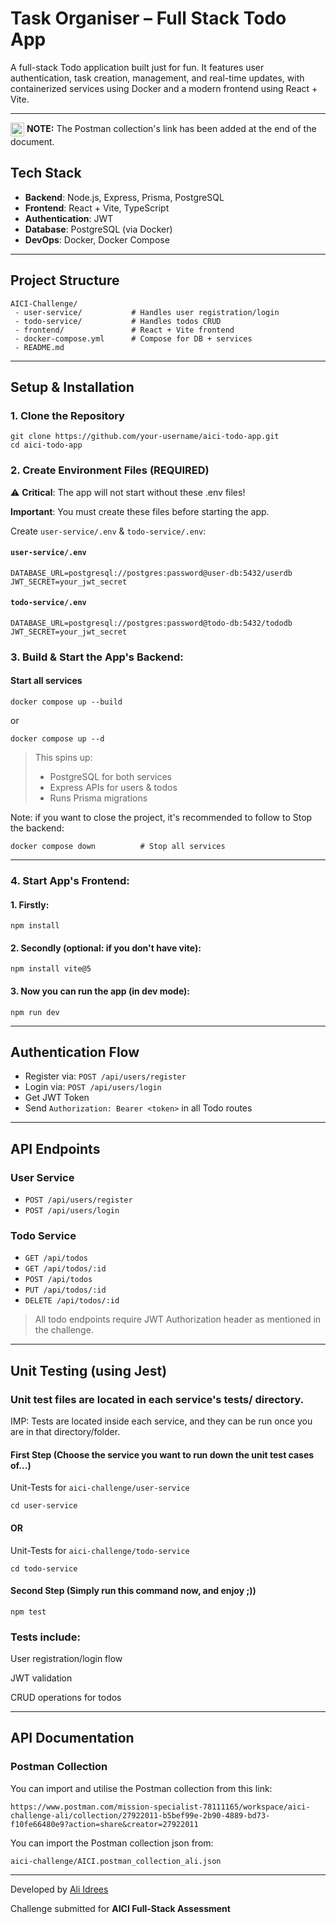 # Task Organiser – Full Stack Todo App

A full-stack Todo application built just for fun. It features user authentication, task creation, management, and real-time updates, with containerized services using Docker and a modern frontend using React + Vite.

---
<p>
  <img width="22" height="22" alt="image" src="https://github.com/user-attachments/assets/513e75e4-8d85-454a-8c29-125b3d4f8cbc" style="vertical-align: middle;" />
  <strong>NOTE:</strong> The Postman collection's link has been added at the end of the document.
</p>


##  Tech Stack

* **Backend**: Node.js, Express, Prisma, PostgreSQL
* **Frontend**: React + Vite, TypeScript
* **Authentication**: JWT
* **Database**: PostgreSQL (via Docker)
* **DevOps**: Docker, Docker Compose

---

## Project Structure

```
AICI-Challenge/
 - user-service/           # Handles user registration/login
 - todo-service/           # Handles todos CRUD
 - frontend/               # React + Vite frontend
 - docker-compose.yml      # Compose for DB + services
 - README.md
```

---

## Setup & Installation

### 1. Clone the Repository

```
git clone https://github.com/your-username/aici-todo-app.git
cd aici-todo-app
```

### 2. Create Environment Files (REQUIRED)
⚠️ **Critical**: The app will not start without these .env files!

**Important**: You must create these files before starting the app.

Create `user-service/.env` & `todo-service/.env`:

#### `user-service/.env`

```
DATABASE_URL=postgresql://postgres:password@user-db:5432/userdb
JWT_SECRET=your_jwt_secret
```

#### `todo-service/.env`

```
DATABASE_URL=postgresql://postgres:password@todo-db:5432/tododb
JWT_SECRET=your_jwt_secret
```

### 3. Build & Start the App's Backend:

#### Start all services
```
docker compose up --build 
```
or

```
docker compose up --d
```


> This spins up:
>
> * PostgreSQL for both services
> * Express APIs for users & todos
> * Runs Prisma migrations


Note: if you want to close the project, it's recommended to follow
to Stop the backend:

```
docker compose down          # Stop all services
```


---

### 4. Start App's Frontend:

#### 1. Firstly:
```
npm install
```

#### 2. Secondly (optional: if you don't have vite):
```
npm install vite@5
```

#### 3. Now you can run the app (in dev mode):
```
npm run dev
```



---

## Authentication Flow

* Register via: `POST /api/users/register`
* Login via: `POST /api/users/login`
* Get JWT Token
* Send `Authorization: Bearer <token>` in all Todo routes

---

## API Endpoints

### User Service

* `POST /api/users/register`
* `POST /api/users/login`

### Todo Service

* `GET /api/todos`
* `GET /api/todos/:id`
* `POST /api/todos`
* `PUT /api/todos/:id`
* `DELETE /api/todos/:id`

> All todo endpoints require JWT Authorization header as mentioned in the challenge.

---

## Unit Testing (using Jest)

 ### Unit test files are located in each service's tests/ directory.

   IMP: Tests are located inside each service, and they can be run once you are in that directory/folder.

   #### First Step (Choose the service you want to run down the unit test cases of...)

   Unit-Tests for `aici-challenge/user-service`
   ```
   cd user-service
   ```

   #### OR

   Unit-Tests for `aici-challenge/todo-service`
   ```
   cd todo-service
   ```

   #### Second Step (Simply run this command now, and enjoy ;))

   ```
   npm test
   ```

   ### Tests include:
   
   User registration/login flow
   
   JWT validation
   
   CRUD operations for todos

---
## API Documentation

### Postman Collection

You can import and utilise the Postman collection from this link:

```
https://www.postman.com/mission-specialist-78111165/workspace/aici-challenge-ali/collection/27922011-b5bef99e-2b90-4889-bd73-f10fe66480e9?action=share&creator=27922011
```

You can import the Postman collection json from:

```
aici-challenge/AICI.postman_collection_ali.json
```


---

Developed by [Ali Idrees](https://github.com/ali8600)

Challenge submitted for **AICI Full-Stack Assessment**
